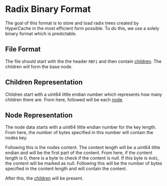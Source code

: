 # Radix Binary Format

The goal of this format is to store and load radix trees created by HyperCache in the most efficient form possible. To do this, we use a solely binary format which is predictable.

## File Format
The file should start with the the header `RBF1` and then contain [children](#children-representation). The children will form the base node.

## Children Representation
Children start with a uint64 little endian number which represents how many children there are. From here, followed will be each [node](#node-representation).

## Node Representation

The node data starts with a uint64 little endian number for the key length. From here, the number of bytes specified in this number will contain the nodes key.

Following this is the nodes content. The content length will be a uint64 little endian and will be the first part of the content. From here, if the content length is 0, there is a byte to check if the content is null. If this byte is `0x01`, the content will be marked as null. Following this will be the number of bytes specified in the content length and will contain the content.

After this, the [children](#children-representation) will be present.

